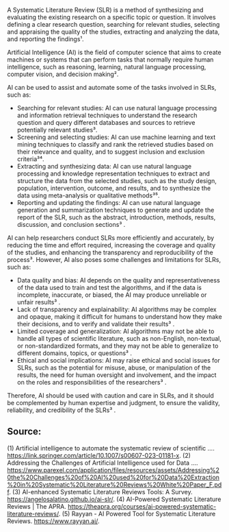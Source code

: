A Systematic Literature Review (SLR) is a method of synthesizing and evaluating the existing research on a specific topic or question. It involves defining a clear research question, searching for relevant studies, selecting and appraising the quality of the studies, extracting and analyzing the data, and reporting the findings¹.

Artificial Intelligence (AI) is the field of computer science that aims to create machines or systems that can perform tasks that normally require human intelligence, such as reasoning, learning, natural language processing, computer vision, and decision making².

AI can be used to assist and automate some of the tasks involved in SLRs, such as:

- Searching for relevant studies: AI can use natural language processing and information retrieval techniques to understand the research question and query different databases and sources to retrieve potentially relevant studies³.
- Screening and selecting studies: AI can use machine learning and text mining techniques to classify and rank the retrieved studies based on their relevance and quality, and to suggest inclusion and exclusion criteria³⁴.
- Extracting and synthesizing data: AI can use natural language processing and knowledge representation techniques to extract and structure the data from the selected studies, such as the study design, population, intervention, outcome, and results, and to synthesize the data using meta-analysis or qualitative methods³⁵.
- Reporting and updating the findings: AI can use natural language generation and summarization techniques to generate and update the report of the SLR, such as the abstract, introduction, methods, results, discussion, and conclusion sections³ .

AI can help researchers conduct SLRs more efficiently and accurately, by reducing the time and effort required, increasing the coverage and quality of the studies, and enhancing the transparency and reproducibility of the process³. However, AI also poses some challenges and limitations for SLRs, such as:

- Data quality and bias: AI depends on the quality and representativeness of the data used to train and test the algorithms, and if the data is incomplete, inaccurate, or biased, the AI may produce unreliable or unfair results³ .
- Lack of transparency and explainability: AI algorithms may be complex and opaque, making it difficult for humans to understand how they make their decisions, and to verify and validate their results³ .
- Limited coverage and generalization: AI algorithms may not be able to handle all types of scientific literature, such as non-English, non-textual, or non-standardized formats, and they may not be able to generalize to different domains, topics, or questions³ .
- Ethical and social implications: AI may raise ethical and social issues for SLRs, such as the potential for misuse, abuse, or manipulation of the results, the need for human oversight and involvement, and the impact on the roles and responsibilities of the researchers³ .

Therefore, AI should be used with caution and care in SLRs, and it should be complemented by human expertise and judgment, to ensure the validity, reliability, and credibility of the SLRs³ .

## Source:
(1) Artificial intelligence to automate the systematic review of scientific .... https://link.springer.com/article/10.1007/s00607-023-01181-x.
(2) Addressing the Challenges of Artificial Intelligence used for Data .... https://www.parexel.com/application/files/resources/assets/Addressing%20the%20Challenges%20of%20AI%20used%20for%20Data%20Extraction%20in%20Systematic%20Literature%20Reviews%20White%20Paper_F.pdf.
(3) AI-enhanced Systematic Literature Reviews Tools: A Survey. https://angelosalatino.github.io/ai-slr/.
(4) AI-Powered Systematic Literature Reviews | The APRA. https://theapra.org/courses/ai-powered-systematic-literature-reviews/.
(5) Rayyan - AI Powered Tool for Systematic Literature Reviews. https://www.rayyan.ai/.